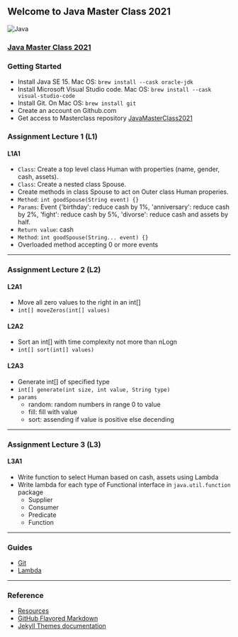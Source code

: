 ## Welcome to Java Master Class 2021

 ![Java](http://starbridgepartners.com/wp-content/uploads/2019/10/Java-banner-002-e1572444968364-900x350.jpg)
 
### [Java Master Class 2021](https://javamasterclass.github.io/)

### Getting Started
* Install Java SE 15. Mac OS: `brew install --cask oracle-jdk`
* Install Microsoft Visual Studio code. Mac OS: `brew install --cask visual-studio-code`
* Install Git. On Mac OS: `brew install git`
* Create an account on Github.com
* Get access to Masterclass repository [JavaMasterClass2021](https://github.com/JavaMasterClass/JavaMasterClass.github.io)

### Assignment Lecture 1 (L1)
#### L1A1
* `Class`: Create a top level class Human with properties (name, gender, cash, assets).
* `Class`: Create a nested class Spouse.
* Create methods in class Spouse to act on Outer class Human properies.
* `Method`: `int goodSpouse(String event) {}`
* `Params`: Event {'birthday': reduce cash by 1%, 'anniversary': reduce cash by 2%, 'fight': reduce cash by 5%, 'divorse': reduce cash and assets by half.
* `Return value`: cash
* `Method`: `int goodSpouse(String... event) {}`
* Overloaded method accepting 0 or more events

***

### Assignment Lecture 2 (L2)
#### L2A1
* Move all zero values to the right in an int[]
* `int[] moveZeros(int[] values)`

#### L2A2
* Sort an int[] with time complexity not more than nLogn
* `int[] sort(int[] values)`

#### L2A3
* Generate int[] of specified type
* `int[] generate(int size, int value, String type)`
* `params`
  * random: random numbers in range 0 to value
  * fill: fill with value
  * sort: assending if value is positive else decending

***

### Assignment Lecture 3 (L3)
#### L3A1
* Write function to select Human based on cash, assets using Lambda
* Write lambda for each type of Functional interface in `java.util.function` package
  * Supplier
  * Consumer
  * Predicate
  * Function

***

### Guides
* [Git](https://github.com/JavaMasterClass/JavaMasterClass.github.io/wiki/Git)
* [Lambda](https://github.com/JavaMasterClass/JavaMasterClass.github.io/wiki/Lambda)

***

### Reference
- [Resources](https://javamasterclass.github.io/resources.html)
- [GitHub Flavored Markdown](https://guides.github.com/features/mastering-markdown/)
- [Jekyll Themes documentation](https://docs.github.com/categories/github-pages-basics/)
